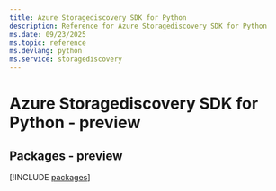 ```yaml
---
title: Azure Storagediscovery SDK for Python
description: Reference for Azure Storagediscovery SDK for Python
ms.date: 09/23/2025
ms.topic: reference
ms.devlang: python
ms.service: storagediscovery
---
```

# Azure Storagediscovery SDK for Python - preview
## Packages - preview
[!INCLUDE [packages](storagediscovery-index.md)]